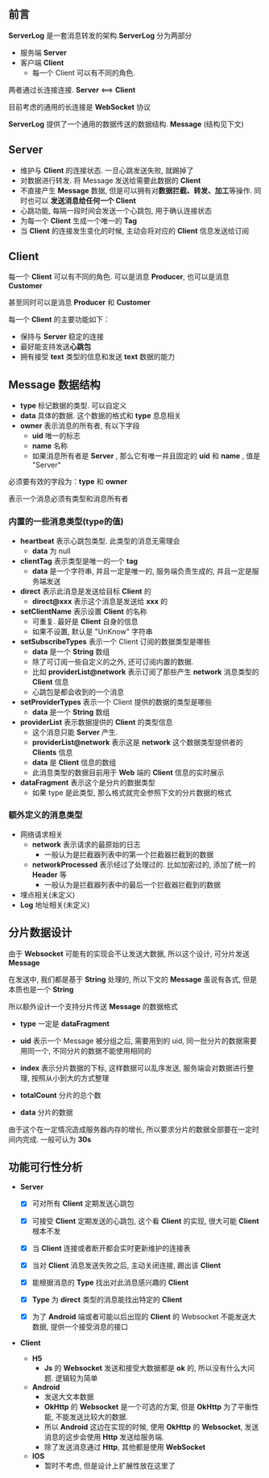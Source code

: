 ## 前言

**ServerLog** 是一套消息转发的架构.**ServerLog** 分为两部分

- 服务端 **Server**
- 客户端 **Client** 
  - 每一个 Client 可以有不同的角色.

两者通过长连接连接. **Server** <==> **Client** 

目前考虑的通用的长连接是 **WebSocket** 协议

 **ServerLog** 提供了一个通用的数据传送的数据结构. **Message** (结构见下文)

## Server

- 维护与 **Client** 的连接状态. 一旦心跳发送失败, 就踢掉了
- 对数据进行转发. 将 Message 发送给需要此数据的 **Client** 
- 不直接产生 **Message** 数据, 但是可以拥有对**数据拦截、转发、加工**等操作. 同时也可以 **发送消息给任何一个 Client**
- 心跳功能, 每隔一段时间会发送一个心跳包, 用于确认连接状态
- 为每一个 **Client** 生成一个唯一的 **Tag**
- 当 **Client** 的连接发生变化的时候, 主动会将对应的 **Client** 信息发送给订阅

## Client

每一个 **Client** 可以有不同的角色. 可以是消息 **Producer**, 也可以是消息 **Customer**

甚至同时可以是消息  **Producer** 和  **Customer**

每一个 **Client** 的主要功能如下：

- 保持与 **Server** 稳定的连接
- 最好能支持发送**心跳包**
- 拥有接受 **text** 类型的信息和发送 **text** 数据的能力

##  Message 数据结构

- **type** 标记数据的类型. 可以自定义
- **data** 具体的数据. 这个数据的格式和 **type** 息息相关
- **owner** 表示消息的所有者, 有以下字段
  - **uid** 唯一的标志
  - **name** 名称 
  - 如果消息所有者是 **Server** , 那么它有唯一并且固定的 **uid** 和 **name** , 值是 "Server"

必须要有效的字段为：**type** 和 **owner**

表示一个消息必须有类型和消息所有者

### 内置的一些消息类型(type的值)

- **heartbeat** 表示心跳包类型. 此类型的消息无需理会
  - **data** 为 null
- **clientTag** 表示类型是唯一的一个 **tag**
  - **data** 是一个字符串, 并且一定是唯一的, 服务端负责生成的, 并且一定是服务端发送
- **direct** 表示此消息是发送给目标 **Client** 的
  - **direct@xxx** 表示这个消息是发送给 **xxx** 的
- **setClientName** 表示设置 **Client** 的名称
  - 可重复. 最好是 **Client** 自身的信息
  - 如果不设置, 默认是 "UnKnow" 字符串
- **setSubscribeTypes** 表示一个 Client 订阅的数据类型是哪些
  - **data** 是一个 **String** 数组
  - 除了可订阅一些自定义的之外, 还可订阅内置的数据. 
  - 比如 **providerList@network** 表示订阅了那些产生 **network** 消息类型的 **Client** 信息
  - 心跳包是都会收到的一个消息
- **setProviderTypes**  表示一个 Client 提供的数据的类型是哪些
  - **data** 是一个 **String** 数组
- **providerList** 表示数据提供的 **Client** 的类型信息
  - 这个消息只能 **Server** 产生.
  - **providerList@network** 表示这是 **network** 这个数据类型提供者的 **Clients** 信息
  - **data** 是 **Client** 信息的数组
  - 此消息类型的数据目前用于 **Web** 端的 **Client** 信息的实时展示
- **dataFragment** 表示这个是分片的数据类型
  - 如果 type 是此类型, 那么格式就完全参照下文的分片数据的格式

### 额外定义的消息类型

- 网络请求相关
  - **network** 表示请求的最原始的日志
    - 一般认为是拦截器列表中的第一个拦截器拦截到的数据
  - **networkProcessed** 表示经过了处理过的. 比如加密过的, 添加了统一的 **Header** 等
    - 一般认为是拦截器列表中的最后一个拦截器拦截到的数据
- 埋点相关(未定义)
- **Log** 地址相关(未定义)

## 分片数据设计

由于 **Websocket** 可能有的实现会不让发送大数据, 所以这个设计, 可分片发送 **Message** 

在发送中, 我们都是基于 **String** 处理的, 所以下文的 **Message** 虽说有各式, 但是本质也是一个 **String**

所以额外设计一个支持分片传送 **Message** 的数据格式

- **type** 一定是 **dataFragment**

- **uid** 表示一个 Message 被分组之后, 需要用到的 uid, 同一批分片的数据需要用同一个, 不同分片的数据不能使用相同的
- **index** 表示分片数据的下标, 这样数据可以乱序发送, 服务端会对数据进行整理, 按照从小到大的方式整理
- **totalCount** 分片的总个数
- **data** 分片的数据

由于这个在一定情况造成服务器内存的增长, 所以要求分片的数据全部要在一定时间内完成. 一般可认为 **30s**

## 功能可行性分析

- **Server**

  - [x] 可对所有 **Client** 定期发送心跳包
  - [x] 可接受 **Client** 定期发送的心跳包, 这个看 **Client** 的实现, 很大可能 **Client** 根本不发

  - [x] 当 **Client** 连接或者断开都会实时更新维护的连接表

  - [x] 当对 **Client** 消息发送失败之后, 主动关闭连接, 踢出该 **Client**
  - [x] 能根据消息的 **Type** 找出对此消息感兴趣的 **Client** 
  - [x] **Type** 为 **direct** 类型的消息能找出特定的 **Client**
  - [x] 为了 **Android** 端或者可能以后出现的 **Client** 的 Websocket 不能发送大数据, 提供一个接受消息的接口

- **Client**
  - **H5**
    - **Js** 的 **Websocket** 发送和接受大数据都是 **ok** 的, 所以没有什么大问题. 逻辑较为简单
  - **Android**
    - 发送大文本数据
    - **OkHttp** 的 **Websocket** 是一个可选的方案, 但是 **OkHttp** 为了平衡性能, 不能发送比较大的数据. 
    - 所以 **Android** 这边在实现的时候, 使用 **OkHttp** 的 **Websocket**, 发送消息的这步会使用 **Http** 发送给服务端.
    - 除了发送消息通过 **Http**, 其他都是使用 **WebSocket**
  - **IOS**
    - 暂时不考虑, 但是设计上扩展性放在这里了







